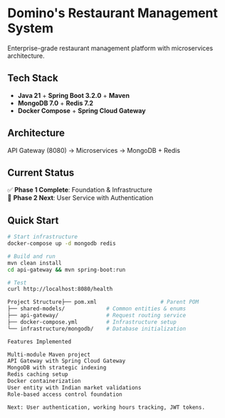 # Domino's Restaurant Management System

Enterprise-grade restaurant management platform with microservices architecture.

## Tech Stack
- **Java 21** + **Spring Boot 3.2.0** + **Maven**
- **MongoDB 7.0** + **Redis 7.2**
- **Docker Compose** + **Spring Cloud Gateway**

## Architecture

API Gateway (8080) → Microservices → MongoDB + Redis

## Current Status
✅ **Phase 1 Complete**: Foundation & Infrastructure  
🚧 **Phase 2 Next**: User Service with Authentication

## Quick Start
```bash
# Start infrastructure
docker-compose up -d mongodb redis

# Build and run
mvn clean install
cd api-gateway && mvn spring-boot:run

# Test
curl http://localhost:8080/health

Project Structure├── pom.xml                    # Parent POM
├── shared-models/             # Common entities & enums
├── api-gateway/               # Request routing service
├── docker-compose.yml         # Infrastructure setup
└── infrastructure/mongodb/    # Database initialization

Features Implemented

Multi-module Maven project
API Gateway with Spring Cloud Gateway
MongoDB with strategic indexing
Redis caching setup
Docker containerization
User entity with Indian market validations
Role-based access control foundation

Next: User authentication, working hours tracking, JWT tokens.

